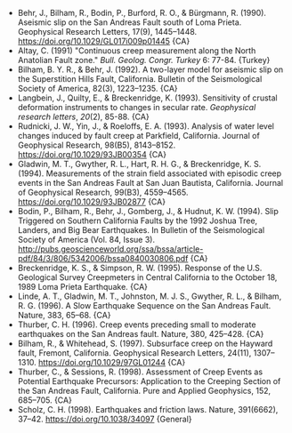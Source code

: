 * Behr, J., Bilham, R., Bodin, P., Burford, R. O., & Bürgmann, R. (1990). Aseismic slip on the San Andreas Fault south of Loma Prieta. Geophysical Research Letters, 17(9), 1445–1448. https://doi.org/10.1029/GL017i009p01445 {CA}
* Altay, C. (1991) "Continuous creep measurement along the North Anatolian Fault zone." _Bull. Geolog. Congr. Turkey_ 6: 77-84. {Turkey}
* Bilham, B. Y. R., & Behr, J. (1992). A two-layer model for aseismic slip on the Superstition Hills Fault, California. Bulletin of the Seismological Society of America, 82(3), 1223–1235. {CA}
* Langbein, J., Quilty, E., & Breckenridge, K. (1993). Sensitivity of crustal deformation instruments to changes in secular rate. _Geophysical research letters_, _20_(2), 85-88. {CA}
*  Rudnicki, J. W., Yin, J., & Roeloffs, E. A. (1993). Analysis of water level changes induced by fault creep at Parkfield, California. Journal of Geophysical Research, 98(B5), 8143–8152. https://doi.org/10.1029/93JB00354 {CA}
* Gladwin, M. T., Gwyther, R. L., Hart, R. H. G., & Breckenridge, K. S. (1994). Measurements of the strain field associated with episodic creep events in the San Andreas Fault at San Juan Bautista, California. Journal of Geophysical Research, 99(B3), 4559–4565. https://doi.org/10.1029/93JB02877 {CA}
* Bodin, P., Bilham, R., Behr, J., Gomberg, J., & Hudnut, K. W. (1994). Slip Triggered on Southern California Faults by the 1992 Joshua Tree, Landers, and Big Bear Earthquakes. In Bulletin of the Seismological Society of America (Vol. 84, Issue 3). http://pubs.geoscienceworld.org/ssa/bssa/article-pdf/84/3/806/5342006/bssa0840030806.pdf {CA}
* Breckenridge, K. S., & Simpson, R. W. (1995). Response of the U.S. Geological Survey Creepmeters in Central California to the October 18, 1989 Loma Prieta Earthquake. {CA}
* Linde, A. T., Gladwin, M. T., Johnston, M. J. S., Gwyther, R. L., & Bilham, R. G. (1996). A Slow Earthquake Sequence on the San Andreas Fault. Nature, 383, 65–68. {CA}
* Thurber, C. H. (1996). Creep events preceding small to moderate earthquakes on the San Andreas fault. Nature, 380, 425–428. {CA}
* Bilham, R., & Whitehead, S. (1997). Subsurface creep on the Hayward fault, Fremont, California. Geophysical Research Letters, 24(11), 1307–1310. https://doi.org/10.1029/97GL01244 {CA}
* Thurber, C., & Sessions, R. (1998). Assessment of Creep Events as Potential Earthquake Precursors: Application to the Creeping Section of the San Andreas Fault, California. Pure and Applied Geophysics, 152, 685–705. {CA}
* Scholz, C. H. (1998). Earthquakes and friction laws. Nature, 391(6662), 37–42. https://doi.org/10.1038/34097 {General}
